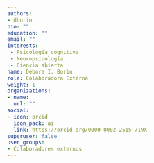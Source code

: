 ```yaml
---
authors:
- dburin
bio: ""
education: ""
email: ""
interests:
 - Psicología cognitiva
 - Neuropsicología
 - Ciencia abierta
name: Débora I. Burin
role: Colaboradora Externa
weight: 1
organizations:
- name: 
  url: ""
social:
- icon: orcid
  icon_pack: ai
  link: https://orcid.org/0000-0002-2515-719X
superuser: false
user_groups:
- Colaboradores externos
---
```

